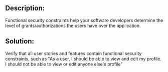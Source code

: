## Description:

Functional security constraints help your software developers determine the level of
grants/authorizations the users have over the application. 

## Solution:

Verify that all user stories and features contain functional security constraints, such as 
"As a user, I should be able to view and edit my profile. I should not be able to view or edit anyone else's profile"
